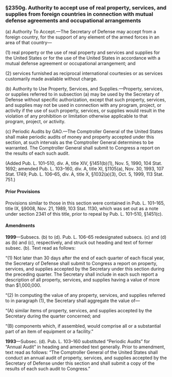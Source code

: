 ### §2350g. Authority to accept use of real property, services, and supplies from foreign countries in connection with mutual defense agreements and occupational arrangements ###

(a) Authority To Accept.—The Secretary of Defense may accept from a foreign country, for the support of any element of the armed forces in an area of that country—

(1) real property or the use of real property and services and supplies for the United States or for the use of the United States in accordance with a mutual defense agreement or occupational arrangement; and

(2) services furnished as reciprocal international courtesies or as services customarily made available without charge.

(b) Authority to Use Property, Services, and Supplies.—Property, services, or supplies referred to in subsection (a) may be used by the Secretary of Defense without specific authorization, except that such property, services, and supplies may not be used in connection with any program, project, or activity if the use of such property, services, or supplies would result in the violation of any prohibition or limitation otherwise applicable to that program, project, or activity.

(c) Periodic Audits by GAO.—The Comptroller General of the United States shall make periodic audits of money and property accepted under this section, at such intervals as the Comptroller General determines to be warranted. The Comptroller General shall submit to Congress a report on the results of each such audit.

(Added Pub. L. 101–510, div. A, title XIV, §1451(b)(1), Nov. 5, 1990, 104 Stat. 1692; amended Pub. L. 103–160, div. A, title XI, §1105(a), Nov. 30, 1993, 107 Stat. 1749; Pub. L. 106–65, div. A, title X, §1032(a)(3), Oct. 5, 1999, 113 Stat. 751.)

#### Prior Provisions ####

Provisions similar to those in this section were contained in Pub. L. 101–165, title IX, §9008, Nov. 21, 1989, 103 Stat. 1130, which was set out as a note under section 2341 of this title, prior to repeal by Pub. L. 101–510, §1451(c).

#### Amendments ####

**1999**—Subsecs. (b) to (d). Pub. L. 106–65 redesignated subsecs. (c) and (d) as (b) and (c), respectively, and struck out heading and text of former subsec. (b). Text read as follows:

“(1) Not later than 30 days after the end of each quarter of each fiscal year, the Secretary of Defense shall submit to Congress a report on property, services, and supplies accepted by the Secretary under this section during the preceding quarter. The Secretary shall include in each such report a description of all property, services, and supplies having a value of more than $1,000,000.

“(2) In computing the value of any property, services, and supplies referred to in paragraph (1), the Secretary shall aggregate the value of—

“(A) similar items of property, services, and supplies accepted by the Secretary during the quarter concerned; and

“(B) components which, if assembled, would comprise all or a substantial part of an item of equipment or a facility.”

**1993**—Subsec. (d). Pub. L. 103–160 substituted “Periodic Audits” for “Annual Audit” in heading and amended text generally. Prior to amendment, text read as follows: “The Comptroller General of the United States shall conduct an annual audit of property, services, and supplies accepted by the Secretary of Defense under this section and shall submit a copy of the results of each such audit to Congress.”